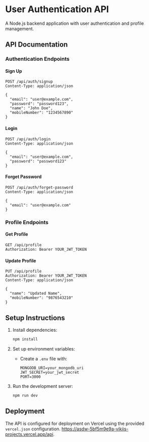 # User Authentication API

A Node.js backend application with user authentication and profile management.

## API Documentation

### Authentication Endpoints

#### Sign Up
```http
POST /api/auth/signup
Content-Type: application/json

{
  "email": "user@example.com",
  "password": "password123",
  "name": "John Doe",
  "mobileNumber": "1234567890"
}
```

#### Login
```http
POST /api/auth/login
Content-Type: application/json

{
  "email": "user@example.com",
  "password": "password123"
}
```

#### Forget Password
```http
POST /api/auth/forget-password
Content-Type: application/json

{
  "email": "user@example.com"
}
```

### Profile Endpoints

#### Get Profile
```http
GET /api/profile
Authorization: Bearer YOUR_JWT_TOKEN
```

#### Update Profile
```http
PUT /api/profile
Authorization: Bearer YOUR_JWT_TOKEN
Content-Type: application/json

{
  "name": "Updated Name",
  "mobileNumber": "9876543210"
}
```

## Setup Instructions

1. Install dependencies:
   ```bash
   npm install
   ```

2. Set up environment variables:
   - Create a `.env` file with:
     ```
     MONGODB_URI=your_mongodb_uri
     JWT_SECRET=your_jwt_secret
     PORT=3000
     ```

3. Run the development server:
   ```bash
   npm run dev
   ```

## Deployment

The API is configured for deployment on Vercel using the provided `vercel.json` configuration.
https://asdw-5bf5m9e9a-vikiis-projects.vercel.app/api.